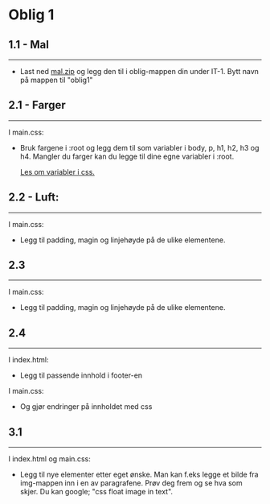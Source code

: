 # Oblig 1

## 1.1 - Mal

---

- Last ned <a href="https://mrfylke-my.sharepoint.com/:u:/g/personal/mads_opstad_reistadbakk_mrfylke_no/Echv5Ws_xFZDhbv2VHXNlPkB__KblYbBfTQudf3k4WQSaA?e=Qa2XFk">mal.zip</a> og legg den til i oblig-mappen din under IT-1. Bytt navn på mappen til "oblig1"

## 2.1 - Farger

---

I main.css:

- Bruk fargene i :root og legg dem til som variabler i body, p, h1, h2, h3 og h4.
  Mangler du farger kan du legge til dine egne variabler i :root.

  <a href="https://www.w3schools.com/css/css3_variables.asp">Les om variabler i css.</a>

## 2.2 - Luft:

---

I main.css:

- Legg til padding, magin og linjehøyde på de ulike elementene.

## 2.3

---

I main.css:

- Legg til padding, magin og linjehøyde på de ulike elementene.

## 2.4

---

I index.html:

- Legg til passende innhold i footer-en

I main.css:

- Og gjør endringer på innholdet med css

## 3.1

---

I index.html og main.css:

- Legg til nye elementer etter eget ønske. Man kan f.eks legge et bilde fra img-mappen inn i en av paragrafene. Prøv deg frem og se hva som skjer. Du kan google; "css float image in text".

#
